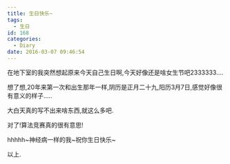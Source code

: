 ```yaml
---
title: 生日快乐~
tags:
  - 生日
id: 168
categories:
  - Diary
date: 2016-03-07 09:46:54
---
```


在地下室的我突然想起原来今天自己生日啊,今天好像还是啥女生节吧2333333....

想了想,20年来第一次和出生那年一样,阴历是正月二十九,阳历3月7日,感觉好像很有意义的样子.....

大白天真的写不出来啥东西,就这么多吧.

对了!算法竞赛真的很有意思!

hhhhh~神经病一样的我~祝你生日快乐~

以上.